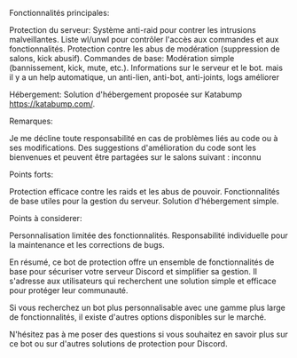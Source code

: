 Fonctionnalités principales:

Protection du serveur:
Système anti-raid pour contrer les intrusions malveillantes.
Liste wl/unwl pour contrôler l'accès aux commandes et aux fonctionnalités.
Protection contre les abus de modération (suppression de salons, kick abusif).
Commandes de base:
Modération simple (bannissement, kick, mute, etc.).
Informations sur le serveur et le bot.
mais il y a un help automatique,
un anti-lien, 
anti-bot, 
anti-joints, 
logs améliorer 


Hébergement:
Solution d'hébergement proposée sur Katabump https://katabump.com/.

Remarques:

Je me décline toute responsabilité en cas de problèmes liés au code ou à ses modifications.
Des suggestions d'amélioration du code sont les bienvenues et peuvent être partagées sur le salons suivant :
⁠inconnu

Points forts:

Protection efficace contre les raids et les abus de pouvoir.
Fonctionnalités de base utiles pour la gestion du serveur.
Solution d'hébergement simple.

Points à considerer:

Personnalisation limitée des fonctionnalités.
Responsabilité individuelle pour la maintenance et les corrections de bugs.

En résumé, ce bot de protection offre un ensemble de fonctionnalités de base pour sécuriser votre serveur Discord et simplifier sa gestion. Il s'adresse aux utilisateurs qui recherchent une solution simple et efficace pour protéger leur communauté.

Si vous recherchez un bot plus personnalisable avec une gamme plus large de fonctionnalités, il existe d'autres options disponibles sur le marché.

N'hésitez pas à me poser des questions si vous souhaitez en savoir plus sur ce bot ou sur d'autres solutions de protection pour Discord.
